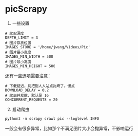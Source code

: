 # picScrapy
1. 一些设置
```
# 爬取深度
DEPTH_LIMIT = 3
# 图片存放位置
IMAGES_STORE = '/home/jwang/Videos/Pic'
# 图片最小宽度
IMAGES_MIN_WIDTH = 500
# 图片最小高度
IMAGES_MIN_HEIGHT = 500
```
还有一些选项需要注意：
```
# 下载延迟，别把别人人站点拖垮了，慢点
DOWNLOAD_DELAY = 0.2
# 爬虫并发数，默认是 16
CONCURRENT_REQUESTS = 20
```

2. 启动爬虫
```
python3 -m scrapy crawl pic --loglevel INFO
```
一般会有很多异常，比如那个不满足图片大小会抛异常，不影响运行
